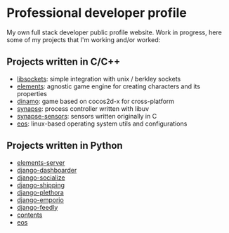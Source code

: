 # Professional developer profile
My own full stack developer public profile website. Work in progress, here some of my projects that I'm working and/or worked:

## Projects written in C/C++
- [libsockets](https://github.com/williamlagos/libsockets): simple integration with unix / berkley sockets
- [elements](https://github.com/williamlagos/elements): agnostic game engine for creating characters and its properties
- [dinamo](https://github.com/williamlagos/dinamo): game based on cocos2d-x for cross-platform
- [synapse](https://github.com/williamlagos/synapse): process controller written with libuv
- [synapse-sensors](https://github.com/williamlagos/synapse-sensors): sensors written originally in C
- [eos](https://github.com/williamlagos/eos): linux-based operating system utils and configurations

## Projects written in Python
- [elements-server](https://github.com/williamlagos/elements-server)
- [django-dashboarder](https://github.com/williamlagos/django-dashboarder)
- [django-socialize](https://github.com/williamlagos/django-socialize)
- [django-shipping](https://github.com/williamlagos/django-shipping)
- [django-plethora](https://github.com/williamlagos/django-plethora)
- [django-emporio](https://github.com/williamlagos/django-emporio)
- [django-feedly](https://github.com/williamlagos/django-feedly)
- [contents](https://github.com/williamlagos/contents)
- [eos](https://github.com/williamlagos/eos)
